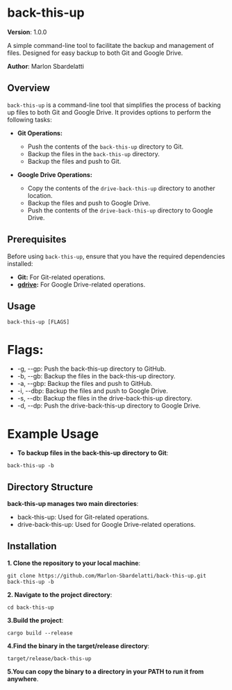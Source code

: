 # back-this-up

**Version**: 1.0.0

A simple command-line tool to facilitate the backup and management of files. Designed for easy backup to both Git and Google Drive.

**Author**: Marlon Sbardelatti

## Overview

`back-this-up` is a command-line tool that simplifies the process of backing up files to both Git and Google Drive. It provides options to perform the following tasks:

- **Git Operations:**
  - Push the contents of the `back-this-up` directory to Git.
  - Backup the files in the `back-this-up` directory.
  - Backup the files and push to Git.

- **Google Drive Operations:**
  - Copy the contents of the `drive-back-this-up` directory to another location.
  - Backup the files and push to Google Drive.
  - Push the contents of the `drive-back-this-up` directory to Google Drive.

## Prerequisites

Before using `back-this-up`, ensure that you have the required dependencies installed:

- **Git:** For Git-related operations.
- **[gdrive](https://github.com/gdrive-org/gdrive):** For Google Drive-related operations.

## Usage

```shell
back-this-up [FLAGS]
```
# Flags:

- -g, --gp: Push the back-this-up directory to GitHub.
- -b, --gb: Backup the files in the back-this-up directory.
- -a, --gbp: Backup the files and push to GitHub.
- -i, --dbp: Backup the files and push to Google Drive.
- -s, --db: Backup the files in the drive-back-this-up directory.
- -d, --dp: Push the drive-back-this-up directory to Google Drive.

# Example Usage

- **To backup files in the back-this-up directory to Git**:

 
```shell
back-this-up -b
```

## Directory Structure
**back-this-up manages two main directories**:

- back-this-up: Used for Git-related operations.
- drive-back-this-up: Used for Google Drive-related operations.

## Installation
**1. Clone the repository to your local machine**:

```shell
git clone https://github.com/Marlon-Sbardelatti/back-this-up.git
back-this-up -b
```
**2. Navigate to the project directory**:

```shell
cd back-this-up
```
**3.Build the project**:

```shell
cargo build --release
```
**4.Find the binary in the target/release directory**:

```shell
target/release/back-this-up
```
**5.You can copy the binary to a directory in your PATH to run it from anywhere**.

